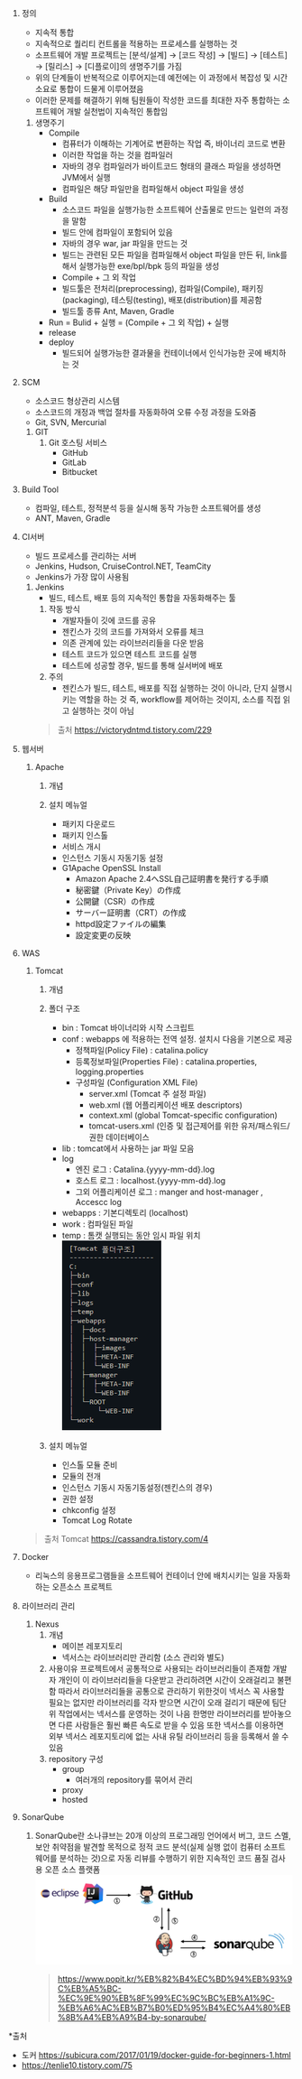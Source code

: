1. 정의
    - 지속적 통합
    - 지속적으로 퀄리티 컨트롤을 적용하는 프로세스를 실행하는 것
    - 소프트웨어 개발 프로젝트는 [분석/설계] → [코드 작성] → [빌드] → [테스트] → [릴리스] → [디플로이]의 생명주기를 가짐
    - 위의 단계들이 반복적으로 이루어지는데 예전에는 이 과정에서 복잡성 및 시간 소요로 통합이 드물게 이루어졌음
    - 이러한 문제를 해결하기 위해 팀원들이 작성한 코드를 최대한 자주 통합하는 소프트웨어 개발 실천법이 지속적인 통합임                        
    1. 생명주기
        - Compile
            - 컴퓨터가 이해하는 기계어로 변환하는 작업 즉, 바이너리 코드로 변환
            - 이러한 작업을 하는 것을 컴파일러
            - 자바의 경우 컴파일러가 바이트코드 형태의 클래스 파일을 생성하면 JVM에서 실행
            - 컴파일은 해당 파일만을 컴파일해서 object 파일을 생성
        - Build
            - 소스코드 파일을 실행가능한 소프트웨어 산출물로 만드는 일련의 과정을 말함
            - 빌드 안에 컴파일이 포함되어 있음
            - 자바의 경우 war, jar 파일을 만드는 것
            - 빌드는 관련된 모든 파일을 컴파일해서 object 파일을 만든 뒤, link를 해서 실행가능한 exe/bpl/bpk 등의 파일을 생성
            - Compile + 그 외 작업
            - 빌드툴은 전처리(preprocessing), 컴파일(Compile), 패키징(packaging), 테스팅(testing), 배포(distribution)를 제공함
            - 빌드툴 종류 Ant, Maven, Gradle
        - Run  = Bulid + 실행
               = (Compile + 그 외 작업) + 실행     
        - release
        - deploy                
            - 빌드되어 실행가능한 결과물을 컨테이너에서 인식가능한 곳에 배치하는 것
    
2. SCM
    - 소스코드 형상관리 시스템
    - 소스코드의 개정과 백업 절차를 자동화하여 오류 수정 과정을 도와줌
    - Git, SVN, Mercurial
    1. GIT
        1. Git 호스팅 서비스
            - GitHub
            - GitLab
            - Bitbucket
    
3. Build Tool
    - 컴파일, 테스트, 정적분석 등을 실시해 동작 가능한 소프트웨어를 생성
    - ANT, Maven, Gradle 

4. CI서버
    - 빌드 프로세스를 관리하는 서버
    - Jenkins, Hudson, CruiseControl.NET, TeamCity
    - Jenkins가 가장 많이 사용됨
    1. Jenkins
        - 빌드, 테스트, 배포 등의 지속적인 통합을 자동화해주는 툴
        1. 작동 방식
            - 개발자들이 깃에 코드를 공유
            - 젠킨스가 깃의 코드를 가져와서 오류를 체크
            - 의존 관계에 있는 라이브러리들을 다운 받음
            - 테스트 코드가 있으면 테스트 코드를 실행
            - 테스트에 성공할 경우, 빌드를 통해 실서버에 배포
        2. 주의
            - 젠킨스가 빌드, 테스트, 배포를 직접 실행하는 것이 아니라, 단지 실행시키는 역할을 하는 것
               즉, workflow를 제어하는 것이지, 소스를 직접 읽고 실행하는 것이 아님
        > 출처 
        > https://victorydntmd.tistory.com/229

5. 웹서버
    1. Apache
        1. 개념
        
        2. 설치 메뉴얼
            - 패키지 다운로드
            - 패키지 인스톨
            - 서비스 개시
            - 인스턴스 기동시 자동기동 설정
            * G1Apache OpenSSL Install
                - Amazon Apache 2.4へSSL自己証明書を発行する手順
                - 秘密鍵（Private Key）の作成
                - 公開鍵（CSR）の作成
                - サーバー証明書（CRT）の作成
                - httpd設定ファイルの編集
                - 設定変更の反映
6. WAS
    1. Tomcat
        1. 개념
        2. 폴더 구조
            - bin : Tomcat 바이너리와 시작 스크립트
            - conf : webapps 에 적용하는 전역 설정. 설치시 다음을 기본으로 제공
                - 정책파일(Policy File) : catalina.policy
                - 등록정보파일(Properties File) : catalina.properties, logging.properties
                - 구성파일 (Configuration XML File)
                    - server.xml (Tomcat 주 설정 파일)
                    - web.xml (웹 어플리케이션 배포 descriptors)
                    - context.xml (global Tomcat-specific configuration)
                    - tomcat-users.xml (인증 및 접근제어를 위한 유저/패스워드/권한 데이터베이스
            - lib : tomcat에서 사용하는 jar 파일 모음
            - log
                - 엔진 로그 : Catalina.{yyyy-mm-dd}.log
                - 호스트 로그 : localhost.{yyyy-mm-dd}.log
                - 그외 어플리케이션 로그 : manger and host-manager , Accescc log
            - webapps : 기본디렉토리 (localhost)
            - work : 컴파일된 파일
            - temp : 톰캣 실행되는 동안 임시 파일 위치
            ![ex_screenshot](../img/tomcatDirectoryStructure.png)
            
        2. 설치 메뉴얼
            - 인스톨 모듈 준비
            - 모듈의 전개
            - 인스턴스 기동시 자동기동설정(젠킨스의 경우)
            - 권한 설정
            - chkconfig 설정
            - Tomcat Log Rotate
    > 출처
    > Tomcat https://cassandra.tistory.com/4
    
7. Docker
    - 리눅스의 응용프로그램들을 소프트웨어 컨테이너 안에 배치시키는 일을 자동화하는 오픈소스 프로젝트
    
8. 라이브러리 관리
    1. Nexus
        1. 개념
            - 메이븐 레포지토리
            - 넥서스는 라이브러리만 관리함 (소스 관리와 별도)
        2. 사용이유
            프로젝트에서 공통적으로 사용되는 라이브러리들이 존재함
            개발자 개인이 이 라이브러리들을 다운받고 관리하려면 시간이 오래걸리고 불편함
            따라서 라이브러리들을 공통으로 관리하기 위한것이 넥서스
            꼭 사용할 필요는 없지만 라이브러리를 각자 받으면 시간이 오래 걸리기 때문에 팀단위 작업에서는 넥서스를 운영하는 것이 나음
            한명만 라이브러리를 받아놓으면 다른 사람들은 훨씬 빠른 속도로 받을 수 있음
            또한 넥서스를 이용하면 외부 넥서스 레포지토리에 없는 사내 유틸 라이브러리 등을 등록해서 쓸 수 있음
        3. repository 구성
            - group
                - 여러개의 repository를 묶어서 관리
            - proxy
            - hosted
                
9. SonarQube
    1. SonarQube란
        소나큐브는 20개 이상의 프로그래밍 언어에서 버그, 코드 스멜, 보안 취약점을 발견할 목적으로 
        정적 코드 분석(실제 실행 없이 컴퓨터 소프트웨어를 분석하는 것)으로 
        자동 리뷰를 수행하기 위한 지속적인 코드 품질 검사용 오픈 소스 플랫폼
        ![ex_screenshot](../img/sonarqube_concept.png)
        > https://www.popit.kr/%EB%82%B4%EC%BD%94%EB%93%9C%EB%A5%BC-%EC%9E%90%EB%8F%99%EC%9C%BC%EB%A1%9C-%EB%A6%AC%EB%B7%B0%ED%95%B4%EC%A4%80%EB%8B%A4%EB%A9%B4-by-sonarqube/
        
*출처
- 도커 https://subicura.com/2017/01/19/docker-guide-for-beginners-1.html
- https://tenlie10.tistory.com/75
